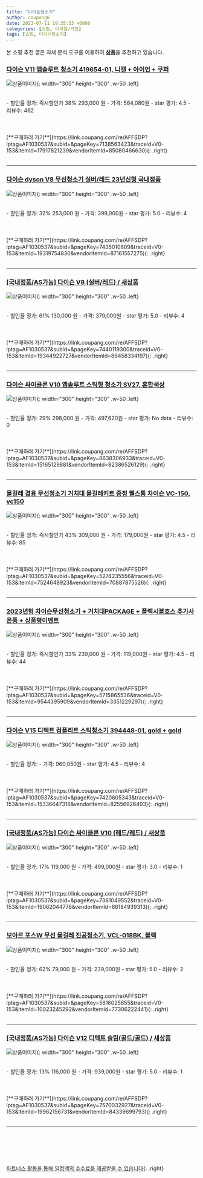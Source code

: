 ```yaml
---
title: "다이슨청소기"
author: coupang6
date: 2023-07-11 19:35:33 +0800
categories: [쇼핑, 디이털/가전]
tags: [쇼핑, 다이슨청소기]
---
```


본 쇼핑 추천 글은 자체 분석 도구를 이용하여 [**상품**](https://link.coupang.com/a/bao1ui)을 추천하고 있습니다.

### [다이슨 V11 앱솔루트 청소기 419654-01, 니켈 + 아이언 + 쿠퍼](https://link.coupang.com/re/AFFSDP?lptag=AF1030537&subid=&pageKey=7138563423&traceid=V0-153&itemId=17917821239&vendorItemId=85080466630)

![상품이미지](https://thumbnail9.coupangcdn.com/thumbnails/remote/230x230ex/image/retail/images/980935799530704-82b979a0-499e-4ef9-a50a-7db88c9379dc.jpg){: width="300" height="300" .w-50 .left}


<br>
- 할인율 정가: 즉시할인가 38%  293,000   원
- 가격: 584,080원
- star 평가: 4.5
- 리뷰수: 462
<br>
<br>
<br>
<br>
[**구매하러 가기**](https://link.coupang.com/re/AFFSDP?lptag=AF1030537&subid=&pageKey=7138563423&traceid=V0-153&itemId=17917821239&vendorItemId=85080466630){: .right}
<br>
<br>

---

### [다이슨 dyson V8 무선청소기 실버/레드 23년신형 국내정품](https://link.coupang.com/re/AFFSDP?lptag=AF1030537&subid=&pageKey=7435010809&traceid=V0-153&itemId=19319754830&vendorItemId=87161557275)

![상품이미지](https://thumbnail8.coupangcdn.com/thumbnails/remote/230x230ex/image/vendor_inventory/2d95/eb24e8cafdf19129d80c3db1e5502a38b147bd5d35abdd8c4ebbc60f66a3.png){: width="300" height="300" .w-50 .left}


<br>
- 할인율 정가: 32%  253,000   원
- 가격: 399,000원
- star 평가: 5.0
- 리뷰수: 4
<br>
<br>
<br>
<br>
[**구매하러 가기**](https://link.coupang.com/re/AFFSDP?lptag=AF1030537&subid=&pageKey=7435010809&traceid=V0-153&itemId=19319754830&vendorItemId=87161557275){: .right}
<br>
<br>

---

### [[국내정품/AS가능] 다이슨 V8 (실버/레드) / 새상품](https://link.coupang.com/re/AFFSDP?lptag=AF1030537&subid=&pageKey=7440119300&traceid=V0-153&itemId=19344922727&vendorItemId=86458334197)

![상품이미지](https://thumbnail8.coupangcdn.com/thumbnails/remote/230x230ex/image/vendor_inventory/955f/60cfb0121194e60dc136ab0c3aee478af8c47baf9ce1bff8644023aa2a0d.jpg){: width="300" height="300" .w-50 .left}


<br>
- 할인율 정가: 61%  130,000   원
- 가격: 379,000원
- star 평가: 5.0
- 리뷰수: 4
<br>
<br>
<br>
<br>
[**구매하러 가기**](https://link.coupang.com/re/AFFSDP?lptag=AF1030537&subid=&pageKey=7440119300&traceid=V0-153&itemId=19344922727&vendorItemId=86458334197){: .right}
<br>
<br>

---

### [다이슨 싸이클론 V10 앱솔루트 스틱형 청소기 SV27, 혼합색상](https://link.coupang.com/re/AFFSDP?lptag=AF1030537&subid=&pageKey=6638306933&traceid=V0-153&itemId=15165129881&vendorItemId=82386526129)

![상품이미지](https://thumbnail7.coupangcdn.com/thumbnails/remote/230x230ex/image/retail/images/3148969346789652-4923b3e7-9358-4dab-a012-1d741d558d1f.jpg){: width="300" height="300" .w-50 .left}


<br>
- 할인율 정가: 29%  298,000   원
- 가격: 497,620원
- star 평가: No data
- 리뷰수: 0
<br>
<br>
<br>
<br>
[**구매하러 가기**](https://link.coupang.com/re/AFFSDP?lptag=AF1030537&subid=&pageKey=6638306933&traceid=V0-153&itemId=15165129881&vendorItemId=82386526129){: .right}
<br>
<br>

---

### [물걸레 겸용 무선청소기 거치대 물걸레키트 증정 웰스톰 차이슨 VC-150, vc150](https://link.coupang.com/re/AFFSDP?lptag=AF1030537&subid=&pageKey=5274235556&traceid=V0-153&itemId=7524648923&vendorItemId=70887875526)

![상품이미지](https://thumbnail7.coupangcdn.com/thumbnails/remote/230x230ex/image/vendor_inventory/d8b3/c2f59c0e29072388531544025f975220e2e0409c6639d5b13d7a656e2169.jpg){: width="300" height="300" .w-50 .left}


<br>
- 할인율 정가: 즉시할인가 43%  309,000   원
- 가격: 179,000원
- star 평가: 4.5
- 리뷰수: 85
<br>
<br>
<br>
<br>
[**구매하러 가기**](https://link.coupang.com/re/AFFSDP?lptag=AF1030537&subid=&pageKey=5274235556&traceid=V0-153&itemId=7524648923&vendorItemId=70887875526){: .right}
<br>
<br>

---

### [2023년형 차이슨무선청소기 + 거치대PACKAGE + 플렉시블호스 추가사은품 + 상품평이벤트](https://link.coupang.com/re/AFFSDP?lptag=AF1030537&subid=&pageKey=5715865536&traceid=V0-153&itemId=9544395909&vendorItemId=3351229297)

![상품이미지](https://thumbnail8.coupangcdn.com/thumbnails/remote/230x230ex/image/vendor_inventory/57be/b47c473c469ffb83b04a3eaf74929dfae6ef647cb1b801c7cc1d276b0953.jpg){: width="300" height="300" .w-50 .left}


<br>
- 할인율 정가: 즉시할인가 33%  239,000   원
- 가격: 119,000원
- star 평가: 4.5
- 리뷰수: 44
<br>
<br>
<br>
<br>
[**구매하러 가기**](https://link.coupang.com/re/AFFSDP?lptag=AF1030537&subid=&pageKey=5715865536&traceid=V0-153&itemId=9544395909&vendorItemId=3351229297){: .right}
<br>
<br>

---

### [다이슨 V15 디텍트 컴플리트 스틱청소기 394448-01, gold + gold](https://link.coupang.com/re/AFFSDP?lptag=AF1030537&subid=&pageKey=7420605343&traceid=V0-153&itemId=15336647318&vendorItemId=82556926493)

![상품이미지](https://thumbnail10.coupangcdn.com/thumbnails/remote/230x230ex/image/rs_quotation_api/awy5ykcw/09dfa7eb37a74f7283818bd4f7865f4f.jpg){: width="300" height="300" .w-50 .left}


<br>
- 할인율 정가: 
- 가격: 960,050원
- star 평가: 4.5
- 리뷰수: 4
<br>
<br>
<br>
<br>
[**구매하러 가기**](https://link.coupang.com/re/AFFSDP?lptag=AF1030537&subid=&pageKey=7420605343&traceid=V0-153&itemId=15336647318&vendorItemId=82556926493){: .right}
<br>
<br>

---

### [[국내정품/AS가능] 다이슨 싸이클론 V10 (레드/레드) / 새상품](https://link.coupang.com/re/AFFSDP?lptag=AF1030537&subid=&pageKey=7381049552&traceid=V0-153&itemId=19062044778&vendorItemId=86184939313)

![상품이미지](https://thumbnail10.coupangcdn.com/thumbnails/remote/230x230ex/image/vendor_inventory/3ac7/a07972ec600b41785e65fb56f9499f7a40107db832de136e08272107761b.jpg){: width="300" height="300" .w-50 .left}


<br>
- 할인율 정가: 17%  119,000   원
- 가격: 499,000원
- star 평가: 3.0
- 리뷰수: 1
<br>
<br>
<br>
<br>
[**구매하러 가기**](https://link.coupang.com/re/AFFSDP?lptag=AF1030537&subid=&pageKey=7381049552&traceid=V0-153&itemId=19062044778&vendorItemId=86184939313){: .right}
<br>
<br>

---

### [보아르 포스W 무선 물걸레 진공청소기, VCL-018BK, 블랙](https://link.coupang.com/re/AFFSDP?lptag=AF1030537&subid=&pageKey=5816025855&traceid=V0-153&itemId=10023245292&vendorItemId=77306222441)

![상품이미지](https://thumbnail8.coupangcdn.com/thumbnails/remote/230x230ex/image/rs_quotation_api/pmfw6uzl/865f81ab4e3e470eac75cc34bc3e40a7.jpg){: width="300" height="300" .w-50 .left}


<br>
- 할인율 정가: 62%  79,000   원
- 가격: 239,000원
- star 평가: 5.0
- 리뷰수: 2
<br>
<br>
<br>
<br>
[**구매하러 가기**](https://link.coupang.com/re/AFFSDP?lptag=AF1030537&subid=&pageKey=5816025855&traceid=V0-153&itemId=10023245292&vendorItemId=77306222441){: .right}
<br>
<br>

---

### [[국내정품/AS가능] 다이슨 V12 디텍트 슬림(골드/골드) / 새상품](https://link.coupang.com/re/AFFSDP?lptag=AF1030537&subid=&pageKey=7570032927&traceid=V0-153&itemId=19962156731&vendorItemId=84339699793)

![상품이미지](https://thumbnail7.coupangcdn.com/thumbnails/remote/230x230ex/image/vendor_inventory/7cac/5ceadc957385db4d10bca229bcdb815297e3142fa9100066e05ea043b357.jpg){: width="300" height="300" .w-50 .left}


<br>
- 할인율 정가: 13%  116,000   원
- 가격: 939,000원
- star 평가: 5.0
- 리뷰수: 1
<br>
<br>
<br>
<br>
[**구매하러 가기**](https://link.coupang.com/re/AFFSDP?lptag=AF1030537&subid=&pageKey=7570032927&traceid=V0-153&itemId=19962156731&vendorItemId=84339699793){: .right}
<br>
<br>

---
<br><br><br><br><br> [파트너스 활동을 통해 일정액의 수수료를 제공받을 수 있습니다](https://link.coupang.com/a/bao1ui){: .right}